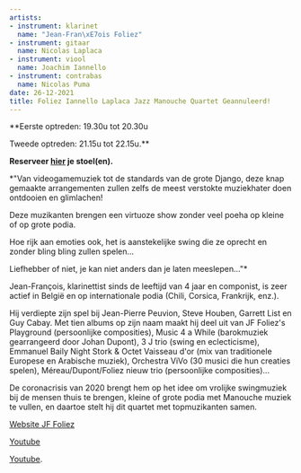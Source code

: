 ```yaml
---
artists:
- instrument: klarinet
  name: "Jean-Fran\xE7ois Foliez"
- instrument: gitaar
  name: Nicolas Laplaca
- instrument: viool
  name: Joachim Iannello
- instrument: contrabas
  name: Nicolas Puma
date: 26-12-2021
title: Foliez Iannello Laplaca Jazz Manouche Quartet Geannuleerd!
---
```

**Eerste optreden: 19.30u tot 20.30u 

Tweede optreden: 21.15u tot 22.15u.** 

**Reserveer [hier](https://ticketshop.ticketmatic.com/mechelen/jazzzolder) je stoel(en).** 

*"Van videogamemuziek tot de standards van de grote Django, deze knap gemaakte arrangementen 
zullen zelfs de meest verstokte muziekhater doen ontdooien en glimlachen! 

Deze muzikanten brengen een virtuoze show zonder veel poeha op kleine of op grote podia. 

Hoe rijk aan emoties ook, het is aanstekelijke swing die ze oprecht en zonder bling bling zullen spelen... 

Liefhebber of niet, je kan niet anders dan je laten meeslepen…"* 

Jean-François, klarinettist sinds de leeftijd van 4 jaar en componist, is zeer actief in België en 
op internationale podia (Chili, Corsica, Frankrijk, enz.). 

Hij verdiepte zijn spel bij Jean-Pierre Peuvion, Steve Houben, Garrett List en Guy Cabay. Met tien albums op 
zijn naam maakt hij deel uit van JF Foliez's Playground (persoonlijke composities), Music 4 a While (barokmuziek 
gearrangeerd door Johan Dupont), 3 J trio (swing en eclecticisme), Emmanuel Baily Night Stork & Octet Vaisseau d'or 
(mix van traditionele Europese en Arabische muziek), Orchestra ViVo (30 musici die hun creaties spelen), 
Méreau/Dupont/Foliez nieuw trio (persoonlijke composities)... 

De coronacrisis van 2020 brengt hem op het idee om vrolijke swingmuziek bij de mensen thuis te brengen, kleine of grote podia 
met Manouche muziek te vullen, en daartoe stelt hij dit quartet met topmuzikanten samen.

[Website JF Foliez](http://www.jf-foliez.com/) 

[Youtube](https://www.youtube.com/watch?v=17QdJtoGYik) 

[Youtube](https://www.youtube.com/watch?v=JkkPpHji5BE).